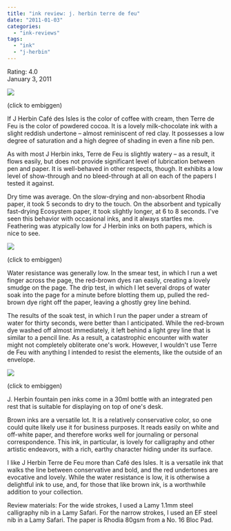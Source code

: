 ```yaml
---
title: "ink review: j. herbin terre de feu"
date: "2011-01-03"
categories: 
  - "ink-reviews"
tags: 
  - "ink"
  - "j-herbin"
---
```


Rating: 4.0  
January 3, 2011

[![](http://s3.media.squarespace.com/production/1431296/16917466/_PYw92neEA7o/TSIphdJOp3I/AAAAAAAAAOo/-KiOTag6dSM/s640/j%2Bherbin%2Bterre%2Bde%2Bfeu.jpg)](http://s3.media.squarespace.com/production/1431296/16917466/_PYw92neEA7o/TSIphdJOp3I/AAAAAAAAAOo/-KiOTag6dSM/s1600/j%2Bherbin%2Bterre%2Bde%2Bfeu.jpg)

(click to embiggen)

  
If J Herbin Café des Isles is the color of coffee with cream, then Terre de Feu is the color of powdered cocoa. It is a lovely milk-chocolate ink with a slight reddish undertone – almost reminiscent of red clay. It possesses a low degree of saturation and a high degree of shading in even a fine nib pen.

As with most J Herbin inks, Terre de Feu is slightly watery – as a result, it flows easily, but does not provide significant level of lubrication between pen and paper. It is well-behaved in other respects, though. It exhibits a low level of show-through and no bleed-through at all on each of the papers I tested it against.

Dry time was average. On the slow-drying and non-absorbent Rhodia paper, it took 5 seconds to dry to the touch. On the absorbent and typically fast-drying Ecosystem paper, it took slightly longer, at 6 to 8 seconds. I've seen this behavior with occasional inks, and it always startles me. Feathering was atypically low for J Herbin inks on both papers, which is nice to see.

[![](http://s3.media.squarespace.com/production/1431296/16917466/_PYw92neEA7o/TSIpgdSOIQI/AAAAAAAAAOk/8KpNf23qiHI/s400/j%2Bherbin%2Bterre%2Bde%2Bfeu%2Bwater%2Btest.jpg)](http://s3.media.squarespace.com/production/1431296/16917466/_PYw92neEA7o/TSIpgdSOIQI/AAAAAAAAAOk/8KpNf23qiHI/s1600/j%2Bherbin%2Bterre%2Bde%2Bfeu%2Bwater%2Btest.jpg)

(click to embiggen)

  
Water resistance was generally low. In the smear test, in which I run a wet finger across the page, the red-brown dyes ran easily, creating a lovely smudge on the page. The drip test, in which I let several drops of water soak into the page for a minute before blotting them up, pulled the red-brown dye right off the paper, leaving a ghostly grey line behind.

The results of the soak test, in which I run the paper under a stream of water for thirty seconds, were better than I anticipated. While the red-brown dye washed off almost immediately, it left behind a light grey line that is similar to a pencil line. As a result, a catastrophic encounter with water might not completely obliterate one's work. However, I wouldn't use Terre de Feu with anything I intended to resist the elements, like the outside of an envelope.  

[![](http://s3.media.squarespace.com/production/1431296/16917466/_PYw92neEA7o/TSIpbMeQsmI/AAAAAAAAAOg/HxagRClr0vU/s400/j%2Bherbin%2Bterre%2Bde%2Bfeu%2Bbottle.JPG)](http://s3.media.squarespace.com/production/1431296/16917466/_PYw92neEA7o/TSIpbMeQsmI/AAAAAAAAAOg/HxagRClr0vU/s1600/j%2Bherbin%2Bterre%2Bde%2Bfeu%2Bbottle.JPG)

(click to embiggen)

  
J. Herbin fountain pen inks come in a 30ml bottle with an integrated pen rest that is suitable for displaying on top of one's desk.

Brown inks are a versatile lot. It is a relatively conservative color, so one could quite likely use it for business purposes. It reads easily on white and off-white paper, and therefore works well for journaling or personal correspondence. This ink, in particular, is lovely for calligraphy and other artistic endeavors, with a rich, earthy character hiding under its surface.

I like J Herbin Terre de Feu more than Café des Isles. It is a versatile ink that walks the line between conservative and bold, and the red undertones are evocative and lovely. While the water resistance is low, it is otherwise a delightful ink to use, and, for those that like brown ink, is a worthwhile addition to your collection.

Review materials: For the wide strokes, I used a Lamy 1.1mm steel calligraphy nib in a Lamy Safari. For the narrow strokes, I used an EF steel nib in a Lamy Safari. The paper is Rhodia 80gsm from a No. 16 Bloc Pad.

